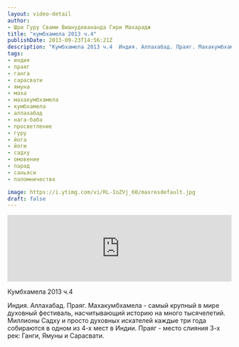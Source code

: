 ```yaml
---
layout: video-detail
author:
- Шри Гуру Свами Вишнудевананда Гири Махарадж
title: "кумбхамела 2013 ч.4"
publishDate: 2013-09-23T14:56:21Z
description: "Кумбхамела 2013 ч.4  Индия. Аллахабад. Праяг. Махакумбхамела - самый крупный в мире духовный фестиваль, насчитывающий историю на много тысячелетий. Миллионы Садху и просто духовных искателей каждые три года собираются в одном из 4-х мест в Индии. Пр"
tags: 
- индия
- праяг
- ганга
- сарасвати
- ямуна
- маха
- махакумбхамела
- кумбхамела
- аллахабад
- нага-баба
- просветление
- гуру
- йога
- йоги
- садху
- омовение
- парад
- саньяси
- паломничество

image: https://i.ytimg.com/vi/RL-IoZVj_60/maxresdefault.jpg
draft: false
---
```


<iframe width="100%" src="https://www.youtube.com/embed/RL-IoZVj_60" frameborder="0" allowfullscreen=""></iframe> 

 Кумбхамела 2013 ч.4

 Индия. Аллахабад. Праяг. Махакумбхамела - самый крупный в мире духовный фестиваль, насчитывающий историю на много тысячелетий. Миллионы Садху и просто духовных искателей каждые три года собираются в одном из 4-х мест в Индии. Праяг - место слияния 3-х рек: Ганги, Ямуны и Сарасвати.   

 